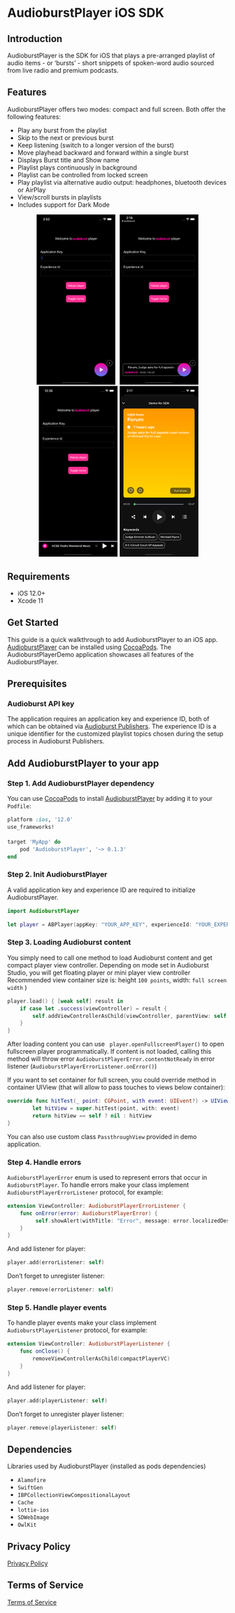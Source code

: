 # AudioburstPlayer iOS SDK

## Introduction

AudioburstPlayer is the SDK for iOS that plays a pre-arranged playlist of audio items - or ‘bursts’ - short snippets of spoken-word audio sourced from live radio and premium podcasts.

## Features

AudioburstPlayer offers two modes: compact and full screen. Both offer the following features:
- Play any burst from the playlist
- Skip to the next or previous burst
- Keep listening (switch to a longer version of the burst)
- Move playhead backward and forward within a single burst
- Displays Burst title and Show name
- Playlist plays continuously in background
- Playlist can be controlled from locked screen
- Play playlist via alternative audio output: headphones, bluetooth devices or AirPlay
- View/scroll bursts in playlists
- Includes support for Dark Mode

<p align="middle">
<img src="https://raw.githubusercontent.com/audioburst-labs/AudioburstPlayer-iOS/master/screenshots/floating_player_1.png?raw=true"  width="180" hspace="5" title="Floating player"/><img src="https://raw.githubusercontent.com/audioburst-labs/AudioburstPlayer-iOS/master/screenshots/floating_player_2.png?raw=true"  width="180" hspace="5" /><img src="https://raw.githubusercontent.com/audioburst-labs/AudioburstPlayer-iOS/master/screenshots/mini_player.png?raw=true"  width="180" hspace="5" /><img src="https://raw.githubusercontent.com/audioburst-labs/AudioburstPlayer-iOS/master/screenshots/fullscreen_player.png?raw=true"  width="180" />
</p>

## Requirements

- iOS 12.0+
- Xcode 11

## Get Started
This guide is a quick walkthrough to add AudioburstPlayer to an iOS app. [AudioburstPlayer](https://cocoapods.org/pods/AudioburstPlayer) can be installed using [CocoaPods](http://cocoapods.org/). The AudioburstPlayerDemo application showcases all features of the AudioburstPlayer. 

## Prerequisites

### Audioburst API key
The application requires an application key and experience ID, both of which can be obtained via [Audioburst Publishers](https://publishers.audioburst.com/). The experience ID is a unique identifier for the customized playlist topics chosen during the setup process in Audioburst Publishers.

## Add AudioburstPlayer to your app

### Step 1. Add AudioburstPlayer dependency
You can use [CocoaPods](http://cocoapods.org/) to install [AudioburstPlayer](https://cocoapods.org/pods/AudioburstPlayer) by adding it to your `Podfile`:

```ruby
platform :ios, '12.0'
use_frameworks!

target 'MyApp' do
    pod 'AudioburstPlayer', '~> 0.1.3'
end
```

### Step 2. Init AudioburstPlayer

A valid application key and experience ID are required to initialize AudioburstPlayer.

```swift
import AudioburstPlayer
```

```swift
let player = ABPlayer(appKey: "YOUR_APP_KEY", experienceId: "YOUR_EXPERIENCE_ID")
```

### Step 3. Loading Audioburst content
You simply need to call one method to load Audioburst content and get compact player view controller. Depending on mode set in Audioburst Studio, you will get floating player or mini player view controller Recommended view container size is: height `100 points`, width: `full screen width` )

```swift
player.load() { [weak self] result in
    if case let .success(viewController) = result {
        self.addViewControllerAsChild(viewController, parentView: self.playerViewContainer)
    }
}
```

After loading content you can use ` player.openFullscreenPlayer()` to open fullscreen player programmatically. If content is not loaded, calling this method will throw error `AudioburstPlayerError.contentNotReady` in error listener (`AudioburstPlayerErrorListener.onError()`) 

If you want to set container for full screen, you could override method in container UIView (that will allow to pass touches to views below container):

```swift
override func hitTest(_ point: CGPoint, with event: UIEvent?) -> UIView? {
        let hitView = super.hitTest(point, with: event)
        return hitView == self ? nil : hitView
}
```

You can also use custom class `PassthroughView` provided in demo application. 

### Step 4. Handle errors

`AudioburstPlayerError` enum is used to represent errors that occur in `AudioburstPlayer`. To handle errors make your class implement `AudioburstPlayerErrorListener` protocol, for example:

```swift
extension ViewController: AudioburstPlayerErrorListener {
    func onError(error: AudioburstPlayerError) {
         self.showAlert(withTitle: "Error", message: error.localizedDescription)
    }
}
```
And add listener for player:

```swift
player.add(errorListener: self)
```

Don’t forget to unregister listener:

```swift
player.remove(errorListener: self)
```

### Step 5. Handle player events
To handle player events make your class implement `AudioburstPlayerListener` protocol, for example:

```swift
extension ViewController: AudioburstPlayerListener {
    func onClose() {
        removeViewControllerAsChild(compactPlayerVC)
    }
}
```
And add listener for player:

```swift
player.add(playerListener: self) 
```

Don’t forget to unregister player listener:

```swift
player.remove(playerListener: self)
```


## Dependencies
Libraries used by AudioburstPlayer (installed as pods dependencies)

- `Alamofire`
- `SwiftGen`
- `IBPCollectionViewCompositionalLayout`
- `Cache`
- `lottie-ios`
- `SDWebImage`
- `OwlKit`



## Privacy Policy
[Privacy Policy](https://audioburst.com/privacy)

## Terms of Service 
[Terms of Service](https://audioburst.com/audioburst-publisher-terms)

